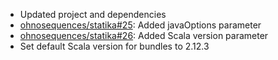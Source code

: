 * Updated project and dependencies
* [ohnosequences/statika#25](https://github.com/ohnosequences/statika/pull/25): Added javaOptions parameter
* [ohnosequences/statika#26](https://github.com/ohnosequences/statika/pull/26): Added Scala version parameter
* Set default Scala version for bundles to 2.12.3
